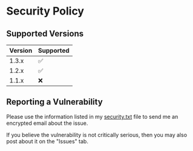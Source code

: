 # Security Policy

## Supported Versions

| Version | Supported          |
| ------- | ------------------ |
| 1.3.x   | :white_check_mark: |
| 1.2.x   | :white_check_mark: |
| 1.1.x   | :x:                |

## Reporting a Vulnerability

Please use the information listed in my [security.txt](https://ericswpark.com/.well-known/security.txt) file to send me an encrypted email about the issue.

If you believe the vulnerability is not critically serious, then you may also post about it on the "Issues" tab.
